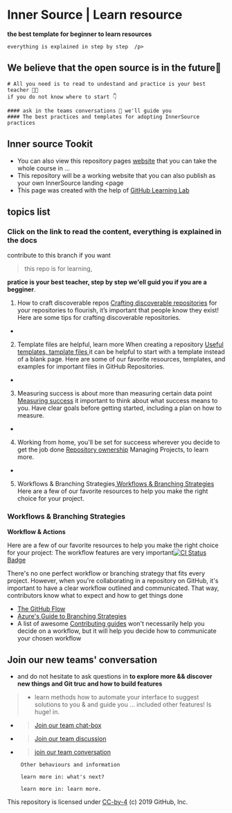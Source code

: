 # Inner Source | Learn resource
**the best template for beginner to learn resources**

    everything is explained in step by step  /p>

## We believe that the open source is in the future🔮

    # All you need is to read to undestand and practice is your best teacher 🧑‍🏫 
    if you do not know where to start 👇
    
    #### ask in the teams conversations 💬 we'll guide you     
    #### The best practices and templates for adopting InnerSource practices

## Inner source Tookit
- You can also view this repository pages <a href="https://djibal.github.io/innersource">website</a> that you can take the whole course in ...
- This repository will be a working website that you can also publish as your own InnerSource landing <page
- This page was created with the help of <a href="https://lab.github.com/">GitHub Learning Lab</a>


## topics list 
<h3> Click on the link to read the content, everything is explained in the docs </h3>
contribute to this branch if you want

   >  this repo is for learning,
   > 
**pratice is your best teacher, step by step we'ell guid you if you are a begginer**.
 
<p>
   
1. How to craft discoverable repos <a href="discoverable/">Crafting discoverable repositories</a> for your repositories to flourish, it’s important that people know they exist! Here are some tips for crafting discoverable repositories.
-
2. Template files are helpful, learn more When creating a repository <a href="templates/"> Useful templates, tamplate files </a> it can be helpful to start with a template instead of a blank page. Here are some of our favorite resources, templates, and examples for important files in GitHub Repositories.
-
3. Measuring success is about more than measuring certain data point <a href="metrics/"> Measuring success</a> it important to think about what success means to you. Have clear goals before getting started, including a plan on how to measure.
 - 
4. Working from home, you'll be set for succeess wherever you decide to get the job done <a href="repo-ownership/"> Repository ownership</a> Managing Projects, to learn more.
-
5. Workflows & Branching Strategies<a href="https://djibal.github.io/innersource/workflows/"> Workflows & Branching Strategies </a> Here are a few of our favorite resources to help you make the right choice for your project.
</p>


### Workflows & Branching Strategies
**Workflow & Actions**

Here are a few of our favorite resources to help you make the right choice for your project: 
The workflow features are very important[![CI](https://github.com/djibal/innersource/actions/workflows/blank.yml/badge.svg) Status Badge](https://github.com/djibal/innersource/actions/workflows/blank.yml/)

There's no one perfect workflow or branching strategy that fits every project. However,
when you're collaborating in a repository on GitHub, it's important to have a clear workflow outlined and communicated.
That way, contributors know what to expect and how to get things done

- [The GitHub Flow](https://guides.github.com/introduction/flow/)
- [Azure's Guide to Branching Strategies](https://docs.microsoft.com/en-us/azure/devops/repos/git/git-branching-guidance?view=azure-devops)
- A list of awesome [Contributing guides](https://github.com/mntnr/awesome-contributing) won't necessarily help you decide on a workflow, but it will help you decide how to communicate your chosen workflow



## Join our new teams' conversation
- and do not hesitate to ask questions in
**to explore more && discover new things and Git truc and how to build features**
> - learn methods how to automate your interface to suggest solutions to you & and guide you ... included other features! Is huge! in.
- > [Join our team chat-box](https://github.com/orgs/dji-7/teams/team-chat-box/)
- > [Join our team discussion](https://github.com/orgs/dji-7/teams/team-discussion/)
- > [join our team conversation](https://github.com/orgs/dji-7/teams/team-conversations/)


       
       Other behaviours and information 

       learn more in: what's next?

       learn more in: learn more.

        
<p>This repository is licensed under <a href=".../LICENSE">CC-by-4</a> (c) 2019 GitHub, Inc.</p>
